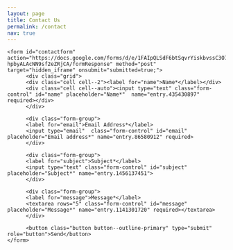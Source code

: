 ```yaml
---
layout: page
title: Contact Us
permalink: /contact
nav: true
---
```


<html>
  <head>


  </head>
  <body>
  <p id="thanks"></p>

  <div class="publications">
    <script>
    if (window.location.href.length > 47) {
    document.getElementById("thanks").innerHTML =
    "<span style='color: red;'>Thank you for contacting us. We will respond as soon as possible!</span>";
    }
    </script>
    <script type="text/javascript">var submitted=false;</script>
    <iframe name="hidden_iframe" id="hidden_iframe" style="display:none;"
    onload="if(submitted) {window.location='?submitted=true';}"></iframe>

    <form id="contactform" action="https://docs.google.com/forms/d/e/1FAIpQLSdF6btSqvrYiskbvssC3O74JIVhe-hpbyALAcNN9sf2eZRjCA/formResponse" method="post"  target="hidden_iframe" onsubmit="submitted=true;">
          <div class="grid">
          <div class="cell cell--2"><label for="name">Name*</label></div>
          <div class="cell cell--auto"><input type="text" class="form-control" id="name" placeholder="Name*"  name="entry.435430897" required></div>
          </div>

          <div class="form-group">
          <label for="email">Email Address*</label>
          <input type="email"  class="form-control" id="email" placeholder="Email address*" name="entry.86580912" required>
          </div>

          <div class="form-group">
          <label for="subject">Subject*</label>
          <input type="text" class="form-control" id="subject" placeholder="Subject*" name="entry.1456137451">
          </div>

          <div class="form-group">
          <label for="message">Message*</label>
          <textarea rows="5" class="form-control" id="message" placeholder="Message*" name="entry.1141301720" required></textarea>
          </div>

          <button class="button button--outline-primary" type="submit" role="button">Send</button>
    </form>

  </div>

  </body>
</html>
